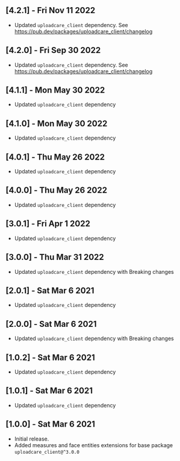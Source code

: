 ## [4.2.1] - Fri Nov 11 2022

- Updated `uploadcare_client` dependency. See https://pub.dev/packages/uploadcare_client/changelog

## [4.2.0] - Fri Sep 30 2022

- Updated `uploadcare_client` dependency. See https://pub.dev/packages/uploadcare_client/changelog

## [4.1.1] - Mon May 30 2022

- Updated `uploadcare_client` dependency

## [4.1.0] - Mon May 30 2022

- Updated `uploadcare_client` dependency

## [4.0.1] - Thu May 26 2022

- Updated `uploadcare_client` dependency

## [4.0.0] - Thu May 26 2022

- Updated `uploadcare_client` dependency

## [3.0.1] - Fri Apr 1 2022

- Updated `uploadcare_client` dependency

## [3.0.0] - Thu Mar 31 2022

- Updated `uploadcare_client` dependency with Breaking changes

## [2.0.1] - Sat Mar 6 2021

- Updated `uploadcare_client` dependency

## [2.0.0] - Sat Mar 6 2021

- Updated `uploadcare_client` dependency with Breaking changes

## [1.0.2] - Sat Mar 6 2021

- Updated `uploadcare_client` dependency

## [1.0.1] - Sat Mar 6 2021

- Updated `uploadcare_client` dependency

## [1.0.0] - Sat Mar 6 2021

- Initial release.
- Added measures and face entities extensions for base package `uploadcare_client@^3.0.0`
